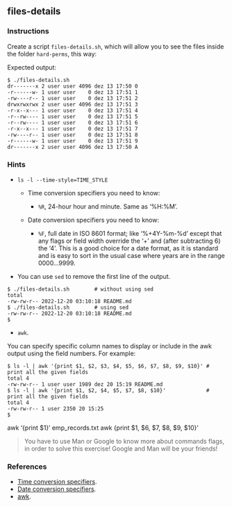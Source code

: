 ## files-details

### Instructions

Create a script `files-details.sh`, which will allow you to see the files inside the folder `hard-perms`, this way:

Expected output:

```console
$ ./files-details.sh
dr-------x 2 user user 4096 dez 13 17:50 0
-r------w- 1 user user    0 dez 13 17:51 1
-rw----r-- 1 user user    0 dez 13 17:51 2
drwxrwxrwx 2 user user 4096 dez 13 17:51 3
-r-x--x--- 1 user user    0 dez 13 17:51 4
-r--rw---- 1 user user    0 dez 13 17:51 5
-r--rw---- 1 user user    0 dez 13 17:51 6
-r-x--x--- 1 user user    0 dez 13 17:51 7
-rw----r-- 1 user user    0 dez 13 17:51 8
-r------w- 1 user user    0 dez 13 17:51 9
dr-------x 2 user user 4096 dez 13 17:50 A
```

### Hints

- `ls -l --time-style=TIME_STYLE`

  - Time conversion specifiers you need to know:

    - `%R`, 24-hour hour and minute. Same as ‘%H:%M’.

  - Date conversion specifiers you need to know:

    - `%F`, full date in ISO 8601 format; like ‘%+4Y-%m-%d’ except that any flags or field width override the ‘+’ and (after subtracting 6) the ‘4’. This is a good choice for a date format, as it is standard and is easy to sort in the usual case where years are in the range 0000…9999.

- You can use `sed` to remove the first line of the output.

```console
$ ./files-details.sh        # without using sed
total
-rw-rw-r-- 2022-12-20 03:10:18 README.md
$ ./files-details.sh        # using sed
-rw-rw-r-- 2022-12-20 03:10:18 README.md
$
```

- `awk`.

You can specify specific column names to display or include in the awk output using the field numbers. For example:

```console
$ ls -l | awk '{print $1, $2, $3, $4, $5, $6, $7, $8, $9, $10}' # print all the given fields
total 4
-rw-rw-r-- 1 user user 1989 dez 20 15:19 README.md
$ ls -l | awk '{print $1, $2, $4, $5, $7, $8, $10}'             # print all the given fields
total 4
-rw-rw-r-- 1 user 2350 20 15:25
$
```

awk ‘{print $1}’ emp_records.txt
awk {print $1, $6, $7, $8, $9, $10}'

> You have to use Man or Google to know more about commands flags, in order to solve this exercise!
> Google and Man will be your friends!

### References

- [Time conversion specifiers](https://www.gnu.org/software/coreutils/manual/html_node/Time-conversion-specifiers.html).
- [Date conversion specifiers](https://www.gnu.org/software/coreutils/manual/html_node/Date-conversion-specifiers.html).
- [awk](https://www.gnu.org/software/gawk/manual/html_node/Print-Examples.html).
